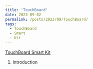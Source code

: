```yaml
---
title: 'TouchBoard'
date: 2023-09-02
permalink: /posts/2023/09/TouchBoard/
tags:
  - TouchBoard
  - Smart
  - Kit
---
```


[TouchBoard Smart Kit](https://docs.google.com/presentation/d/1Fd3r__FmohB6AqO3iiNFLFdM-Mghfc87ki0taXARiZU/edit?usp=sharing)
1. Introduction   
